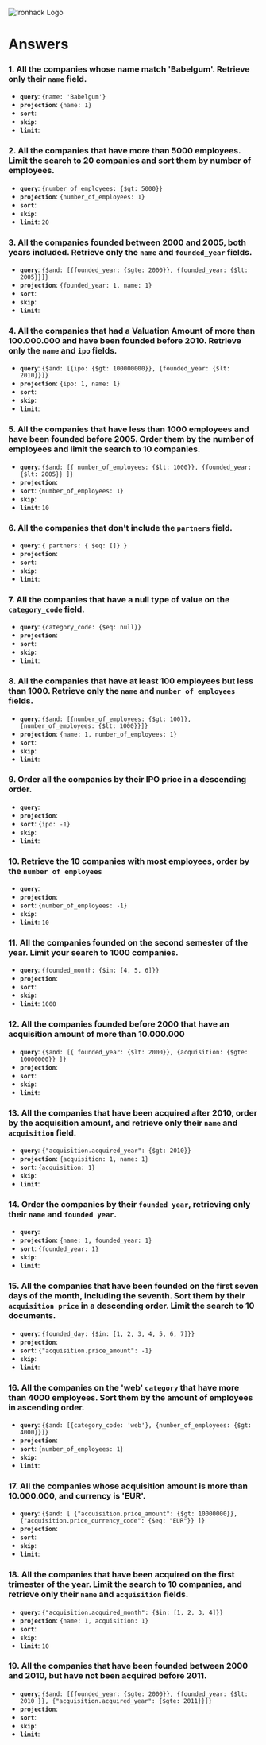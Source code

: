 ![Ironhack Logo](https://i.imgur.com/1QgrNNw.png)

# Answers

### 1. All the companies whose name match 'Babelgum'. Retrieve only their `name` field.

- **`query`**: `{name: 'Babelgum'}`
- **`projection`**: `{name: 1}`
- **`sort`**:
- **`skip`**:
- **`limit`**:

### 2. All the companies that have more than 5000 employees. Limit the search to 20 companies and sort them by **number of employees**.

- **`query`**: `{number_of_employees: {$gt: 5000}}`
- **`projection`**: `{number_of_employees: 1}`
- **`sort`**:
- **`skip`**:
- **`limit`**: `20`

### 3. All the companies founded between 2000 and 2005, both years included. Retrieve only the `name` and `founded_year` fields.

- **`query`**: `{$and: [{founded_year: {$gte: 2000}}, {founded_year: {$lt: 2005}}]}`
- **`projection`**: `{founded_year: 1, name: 1}`
- **`sort`**:
- **`skip`**:
- **`limit`**:

### 4. All the companies that had a Valuation Amount of more than 100.000.000 and have been founded before 2010. Retrieve only the `name` and `ipo` fields.

- **`query`**: `{$and: [{ipo: {$gt: 100000000}}, {founded_year: {$lt: 2010}}]}`
- **`projection`**: `{ipo: 1, name: 1}`
- **`sort`**:
- **`skip`**:
- **`limit`**:

### 5. All the companies that have less than 1000 employees and have been founded before 2005. Order them by the number of employees and limit the search to 10 companies.

- **`query`**: `{$and: [{ number_of_employees: {$lt: 1000}}, {founded_year: {$lt: 2005}} ]}`
- **`projection`**:
- **`sort`**: `{number_of_employees: 1}`
- **`skip`**:
- **`limit`**: `10`

### 6. All the companies that don't include the `partners` field.

- **`query`**: `{ partners: { $eq: []} }`
- **`projection`**:
- **`sort`**:
- **`skip`**:
- **`limit`**:

### 7. All the companies that have a null type of value on the `category_code` field.

- **`query`**: `{category_code: {$eq: null}}`
- **`projection`**:
- **`sort`**:
- **`skip`**:
- **`limit`**:

### 8. All the companies that have at least 100 employees but less than 1000. Retrieve only the `name` and `number of employees` fields.

- **`query`**: `{$and: [{number_of_employees: {$gt: 100}}, {number_of_employees: {$lt: 1000}}]}`
- **`projection`**: `{name: 1, number_of_employees: 1}`
- **`sort`**:
- **`skip`**:
- **`limit`**:

### 9. Order all the companies by their IPO price in a descending order.

- **`query`**:
- **`projection`**:
- **`sort`**: `{ipo: -1}`
- **`skip`**:
- **`limit`**:

### 10. Retrieve the 10 companies with most employees, order by the `number of employees`

- **`query`**:
- **`projection`**:
- **`sort`**: `{number_of_employees: -1}`
- **`skip`**:
- **`limit`**: `10`

### 11. All the companies founded on the second semester of the year. Limit your search to 1000 companies.

- **`query`**: `{founded_month: {$in: [4, 5, 6]}}`
- **`projection`**:
- **`sort`**:
- **`skip`**:
- **`limit`**: `1000`

### 12. All the companies founded before 2000 that have an acquisition amount of more than 10.000.000

- **`query`**: `{$and: [{ founded_year: {$lt: 2000}}, {acquisition: {$gte: 10000000}} ]}`
- **`projection`**:
- **`sort`**:
- **`skip`**:
- **`limit`**:

### 13. All the companies that have been acquired after 2010, order by the acquisition amount, and retrieve only their `name` and `acquisition` field.

- **`query`**: `{"acquisition.acquired_year": {$gt: 2010}}`
- **`projection`**: `{acquisition: 1, name: 1}`
- **`sort`**: `{acquisition: 1}`
- **`skip`**:
- **`limit`**:

### 14. Order the companies by their `founded year`, retrieving only their `name` and `founded year`.

- **`query`**:
- **`projection`**: `{name: 1, founded_year: 1}`
- **`sort`**: `{founded_year: 1}`
- **`skip`**:
- **`limit`**:

### 15. All the companies that have been founded on the first seven days of the month, including the seventh. Sort them by their `acquisition price` in a descending order. Limit the search to 10 documents.

- **`query`**: `{founded_day: {$in: [1, 2, 3, 4, 5, 6, 7]}}`
- **`projection`**:
- **`sort`**: `{"acquisition.price_amount": -1}`
- **`skip`**:
- **`limit`**:

### 16. All the companies on the 'web' `category` that have more than 4000 employees. Sort them by the amount of employees in ascending order.

- **`query`**: `{$and: [{category_code: 'web'}, {number_of_employees: {$gt: 4000}}]}`
- **`projection`**:
- **`sort`**: `{number_of_employees: 1}`
- **`skip`**:
- **`limit`**:

### 17. All the companies whose acquisition amount is more than 10.000.000, and currency is 'EUR'.

- **`query`**: `{$and: [ {"acquisition.price_amount": {$gt: 10000000}}, {"acquisition.price_currency_code": {$eq: "EUR"}} ]}`
- **`projection`**:
- **`sort`**:
- **`skip`**:
- **`limit`**:

### 18. All the companies that have been acquired on the first trimester of the year. Limit the search to 10 companies, and retrieve only their `name` and `acquisition` fields.

- **`query`**: `{"acquisition.acquired_month": {$in: [1, 2, 3, 4]}}`
- **`projection`**: `{name: 1, acquisition: 1}`
- **`sort`**:
- **`skip`**:
- **`limit`**: `10`

### 19. All the companies that have been founded between 2000 and 2010, but have not been acquired before 2011.

- **`query`**: `{$and: [{founded_year: {$gte: 2000}}, {founded_year: {$lt: 2010 }}, {"acquisition.acquired_year": {$gte: 2011}}]}`
- **`projection`**:
- **`sort`**:
- **`skip`**:
- **`limit`**:
